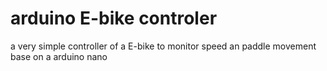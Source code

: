 
# arduino E-bike controler

a very simple controller of a E-bike to monitor speed an paddle movement base on a arduino nano

